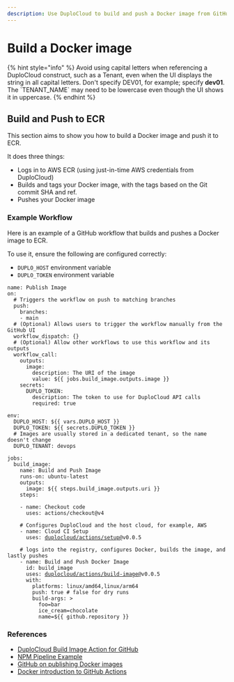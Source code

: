 ```yaml
---
description: Use DuploCloud to build and push a Docker image from GitHub Actions
---
```


# Build a Docker image

{% hint style="info" %}
Avoid using capital letters when referencing a DuploCloud construct, such as a Tenant, even when the UI displays the string in all capital letters. Don't specify DEV01, for example; specify **dev01**. The \`TENANT\_NAME\` may need to be lowercase even though the UI shows it in uppercase.
{% endhint %}

## Build and Push to ECR

This section aims to show you how to build a Docker image and push it to ECR.

It does three things:

* Logs in to AWS ECR (using just-in-time AWS credentials from DuploCloud)
* Builds and tags your Docker image, with the tags based on the Git commit SHA and ref.
* Pushes your Docker image

### Example Workflow

Here is an example of a GitHub workflow that builds and pushes a Docker image to ECR.

To use it, ensure the following are configured correctly:

* `DUPLO_HOST` environment variable
* `DUPLO_TOKEN` environment variable

<pre class="language-yaml"><code class="lang-yaml">name: Publish Image
on:
  # Triggers the workflow on push to matching branches
  push:
    branches:
    - main
  # (Optional) Allows users to trigger the workflow manually from the GitHub UI
  workflow_dispatch: {}
  # (Optional) Allow other workflows to use this workflow and its outputs
  workflow_call: 
    outputs:
      image:
        description: The URI of the image
        value: ${{ jobs.build_image.outputs.image }}
    secrets:
      DUPLO_TOKEN:
        description: The token to use for DuploCloud API calls
        required: true

env:
  DUPLO_HOST: ${{ vars.DUPLO_HOST }}
  DUPLO_TOKEN: ${{ secrets.DUPLO_TOKEN }}
  # Images are usually stored in a dedicated tenant, so the name doesn't change
  DUPLO_TENANT: devops

jobs:
  build_image:
    name: Build and Push Image
    runs-on: ubuntu-latest
    outputs:
      image: ${{ steps.build_image.outputs.uri }}
    steps:

    - name: Checkout code
      uses: actions/checkout@v4

    # Configures DuploCloud and the host cloud, for example, AWS
    - name: Cloud CI Setup
      uses: <a data-footnote-ref href="#user-content-fn-1">duplocloud/actions/setup@</a>v0.0.5
    
    # logs into the registry, configures Docker, builds the image, and lastly pushes
    - name: Build and Push Docker Image
      id: build_image
      uses: <a data-footnote-ref href="#user-content-fn-2">duplocloud/actions/build-image@</a>v0.0.5
      with:
        platforms: linux/amd64,linux/arm64
        push: true # false for dry runs
        build-args: >
          foo=bar
          ice_cream=chocolate
          name=${{ github.repository }}
</code></pre>

### References

* [DuploCloud Build Image Action for GitHub](https://github.com/duplocloud/actions/tree/main/build-image)
* [NPM Pipeline Example](https://github.com/duplocloud/npm-pipeline-example/tree/main/.github/workflows)
* [GitHub on publishing Docker images](https://docs.github.com/en/actions/publishing-packages/publishing-docker-images)
* [Docker introduction to GitHub Actions](https://docs.docker.com/build/ci/github-actions/)

[^1]: [https://github.com/duplocloud/actions/tree/main/setup](https://github.com/duplocloud/actions/tree/main/setup)

[^2]: [https://github.com/duplocloud/actions/tree/main/build-image](https://github.com/duplocloud/actions/tree/main/build-image)
